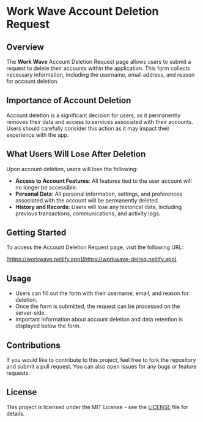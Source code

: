 # Work Wave Account Deletion Request

## Overview

The **Work Wave** Account Deletion Request page allows users to submit a request to delete their accounts within the application. This form collects necessary information, including the username, email address, and reason for account deletion.

## Importance of Account Deletion

Account deletion is a significant decision for users, as it permanently removes their data and access to services associated with their accounts. Users should carefully consider this action as it may impact their experience with the app.

## What Users Will Lose After Deletion

Upon account deletion, users will lose the following:

- **Access to Account Features**: All features tied to the user account will no longer be accessible.
- **Personal Data**: All personal information, settings, and preferences associated with the account will be permanently deleted.
- **History and Records**: Users will lose any historical data, including previous transactions, communications, and activity logs.

## Getting Started

To access the Account Deletion Request page, visit the following URL:

[https://workwave.netlify.app](https://workwave-delreq.netlify.app)

## Usage

- Users can fill out the form with their username, email, and reason for deletion.
- Once the form is submitted, the request can be processed on the server-side.
- Important information about account deletion and data retention is displayed below the form.

## Contributions

If you would like to contribute to this project, feel free to fork the repository and submit a pull request. You can also open issues for any bugs or feature requests.

## License

This project is licensed under the MIT License - see the [LICENSE](LICENSE) file for details.
